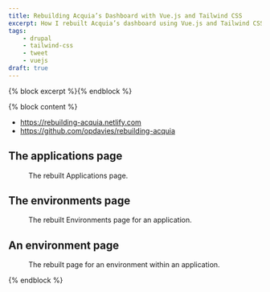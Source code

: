 ```yaml
---
title: Rebuilding Acquia’s Dashboard with Vue.js and Tailwind CSS
excerpt: How I rebuilt Acquia’s dashboard using Vue.js and Tailwind CSS.
tags:
    - drupal
    - tailwind-css
    - tweet
    - vuejs
draft: true
---
```

{% block excerpt %}{% endblock %}

{% block content %}
- https://rebuilding-acquia.netlify.com
- https://github.com/opdavies/rebuilding-acquia

## The applications page

<figure>
  <img src="/images/blog/rebuilding-acquia-vue-tailwind/1-applications.png" alt="" class="border border-grey-light p-2">
  <figcaption>The rebuilt Applications page.</figcaption>
</figure>

## The environments page

<figure>
  <img src="/images/blog/rebuilding-acquia-vue-tailwind/2-environments.png" alt="" class="border border-grey-light p-2">
  <figcaption>The rebuilt Environments page for an application.</figcaption>
</figure>

## An environment page

<figure>
  <img src="/images/blog/rebuilding-acquia-vue-tailwind/3-environment.png" alt="" class="border border-grey-light p-2">
  <figcaption>The rebuilt page for an environment within an application.</figcaption>
</figure>
{% endblock %}
